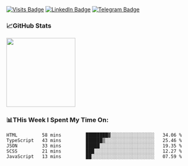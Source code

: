 [![Visits Badge](https://badges.pufler.dev/visits/dimidroll450/dimidroll450)](https://github.com/dimidroll450)
[![LinkedIn Badge](https://img.shields.io/badge/-LinkedIn-0e76a8?style=flat-square&logo=Linkedin&logoColor=white)](https://www.linkedin.com/in/dmitry-kvashchauskas/)
[![Telegram Badge](https://img.shields.io/badge/-Telegram-0088cc?style=flat-square&logo=Telegram&logoColor=white)](https://t.me/kvashchauskas)

### 📈GitHub Stats
<p>
  <img height="180em" src="https://github-readme-stats.vercel.app/api?username=dimidroll450&show_icons=true&hide_border=true&&count_private=true&include_all_commits=true" />
</p>

### 📊THis Week I Spent My Time On:
<!--START_SECTION:waka-->
```text
HTML         58 mins         ████████▓░░░░░░░░░░░░░░░░   34.06 % 
TypeScript   43 mins         ██████▒░░░░░░░░░░░░░░░░░░   25.46 % 
JSON         33 mins         █████░░░░░░░░░░░░░░░░░░░░   19.35 % 
SCSS         21 mins         ███░░░░░░░░░░░░░░░░░░░░░░   12.27 % 
JavaScript   13 mins         ██░░░░░░░░░░░░░░░░░░░░░░░   07.59 % 
```
<!--END_SECTION:waka-->
